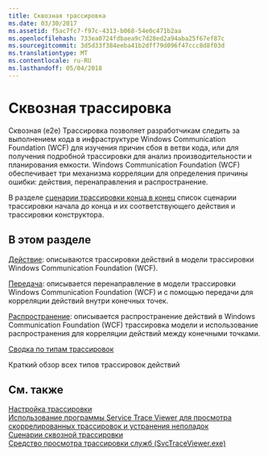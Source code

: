 ```yaml
---
title: Сквозная трассировка
ms.date: 03/30/2017
ms.assetid: f5ac7fc7-f97c-4313-b068-54e0c471b2aa
ms.openlocfilehash: 733ea0724fdbaea9c7d28ed2a94aba25f67ef87c
ms.sourcegitcommit: 3d5d33f384eeba41b2dff79d096f47ccc8d8f03d
ms.translationtype: MT
ms.contentlocale: ru-RU
ms.lasthandoff: 05/04/2018
---
```

# <a name="end-to-end-tracing"></a>Сквозная трассировка
Сквозная (e2e) Трассировка позволяет разработчикам следить за выполнением кода в инфраструктуре Windows Communication Foundation (WCF) для изучения причин сбоя в ветви кода, или для получения подробной трассировки для анализ производительности и планирования емкости. Windows Communication Foundation (WCF) обеспечивает три механизма корреляции для определения причины ошибки: действия, перенаправления и распространение.  
  
 В разделе [сценарии трассировки конца в конец](../../../../../docs/framework/wcf/diagnostics/tracing/end-to-end-tracing-scenarios.md) список сценарии трассировки начала до конца и их соответствующего действия и трассировки конструктора.  
  
## <a name="in-this-section"></a>В этом разделе  
 [Действие](../../../../../docs/framework/wcf/diagnostics/tracing/activity.md): описываются трассировки действий в модели трассировки Windows Communication Foundation (WCF).  
  
 [Передача](../../../../../docs/framework/wcf/diagnostics/tracing/transfer.md): описывается перенаправление в модели трассировки Windows Communication Foundation (WCF) и с помощью передачи для корреляции действий внутри конечных точек.  
  
 [Распространение](../../../../../docs/framework/wcf/diagnostics/tracing/propagation.md): описывается распространение действий в Windows Communication Foundation (WCF) трассировка модели и использование распространения для корреляции действий между конечными точками.  
  
 [Сводка по типам трассировок](../../../../../docs/framework/wcf/diagnostics/tracing/trace-type-summary.md)  
  
 Краткий обзор всех типов трассировок действий  
  
## <a name="see-also"></a>См. также  
 [Настройка трассировки](../../../../../docs/framework/wcf/diagnostics/tracing/configuring-tracing.md)  
 [Использование программы Service Trace Viewer для просмотра скоррелированных трассировок и устранения неполадок](../../../../../docs/framework/wcf/diagnostics/tracing/using-service-trace-viewer-for-viewing-correlated-traces-and-troubleshooting.md)  
 [Сценарии сквозной трассировки](../../../../../docs/framework/wcf/diagnostics/tracing/end-to-end-tracing-scenarios.md)  
 [Средство просмотра трассировки служб (SvcTraceViewer.exe)](../../../../../docs/framework/wcf/service-trace-viewer-tool-svctraceviewer-exe.md)
